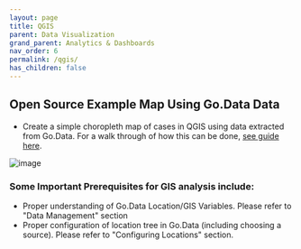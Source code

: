 ```yaml
---
layout: page
title: QGIS
parent: Data Visualization
grand_parent: Analytics & Dashboards
nav_order: 6
permalink: /qgis/
has_children: false
---
```


## Open Source Example Map Using Go.Data Data
- Create a simple choropleth map of cases in QGIS using data extracted from Go.Data. For a walk through of how this can be done,  [see guide here](https://github.com/WorldHealthOrganization/godata/blob/master/analytics/country_use_cases/QGIS-guide.md).


![image](https://user-images.githubusercontent.com/19505814/122236433-8100f900-ce8c-11eb-9c75-af337494de51.png)

### Some Important Prerequisites for GIS analysis include:
- Proper understanding of Go.Data Location/GIS Variables. Please refer to "Data Management" section
- Proper configuration of location tree in Go.Data (including choosing a source). Please refer to "Configuring Locations" section.
